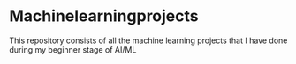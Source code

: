 # Machinelearningprojects
This repository consists of all the machine learning projects that I have done during my beginner stage of AI/ML
